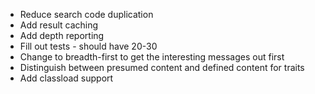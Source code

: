 + Reduce search code duplication
+ Add result caching
+ Add depth reporting
+ Fill out tests - should have 20-30
+ Change to breadth-first to get the interesting messages out first
+ Distinguish between presumed content and defined content for traits
+ Add classload support
